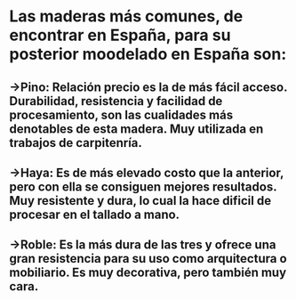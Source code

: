 # Las maderas más comunes, de encontrar en España, para su posterior moodelado en España son:
## ->Pino: Relación precio es la de más fácil acceso. Durabilidad, resistencia y facilidad de procesamiento, son las cualidades más denotables de esta madera. Muy utilizada en trabajos de carpitenría.
## ->Haya: Es de más elevado costo que la anterior, pero con ella se consiguen mejores resultados. Muy resistente y dura, lo cual la hace dificil de procesar en el tallado a mano.
## ->Roble: Es la más dura de las tres y ofrece una gran resistencia para su uso como arquitectura o mobiliario. Es muy decorativa, pero también muy cara.
